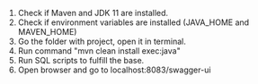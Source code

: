 1. Check if Maven and JDK 11 are installed.
2. Check if environment variables are installed (JAVA_HOME and MAVEN_HOME)
3. Go the folder with project, open it in terminal.
4. Run command "mvn clean install exec:java"
5. Run SQL scripts to fulfill the base.
6. Open browser and go to localhost:8083/swagger-ui 